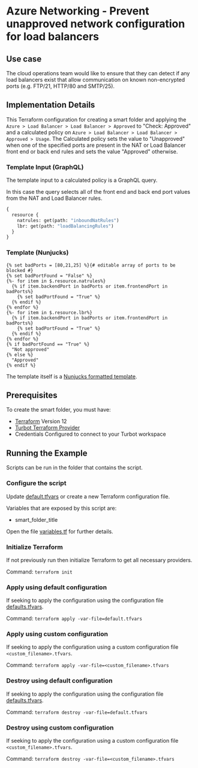 # Azure Networking - Prevent unapproved network configuration for load balancers

## Use case

The cloud operations team would like to ensure that they can detect if any load balancers exist that allow 
communication on known non-encrypted ports (e.g. FTP/21, HTTP/80 and SMTP/25).

## Implementation Details

This Terraform configuration for creating a smart folder and applying the 
`Azure > Load Balancer > Load Balancer > Approved` to "Check: Approved" and a calculated policy on 
`Azure > Load Balancer > Load Balancer > Approved > Usage`.
The Calculated policy sets the value to "Unapproved" when one of the specified ports are present in the NAT or Load 
Balancer front end or back end rules and sets the value "Approved" otherwise.

### Template Input (GraphQL)

The template input to a calculated policy is a GraphQL query.

In this case the query selects all of the front end and back end port values from the NAT and Load Balancer rules.

```graphql
{
  resource {
    natrules: get(path: "inboundNatRules")
    lbr: get(path: "loadBalancingRules")
  }
}
```

### Template (Nunjucks)

```nunjucks
{% set badPorts = [80,21,25] %}{# editable array of ports to be blocked #}
{% set badPortFound = "False" %}
{%- for item in $.resource.natrules%}
  {% if item.backendPort in badPorts or item.frontendPort in badPorts%}
    {% set badPortFound = "True" %} 
  {% endif %}
{% endfor %}
{%- for item in $.resource.lbr%}
  {% if item.backendPort in badPorts or item.frontendPort in badPorts%}
    {% set badPortFound = "True" %} 
  {% endif %}
{% endfor %}
{% if badPortFound == "True" %} 
  "Not approved"
{% else %}
  "Approved"
{% endif %}
```

The template itself is a [Nunjucks formatted template](https://mozilla.github.io/nunjucks/templating.html).

## Prerequisites

To create the smart folder, you must have:

- [Terraform](https://www.terraform.io) Version 12
- [Turbot Terraform Provider](https://turbot.com/v5/docs/reference/terraform)
- Credentials Configured to connect to your Turbot workspace

## Running the Example

Scripts can be run in the folder that contains the script.

### Configure the script

Update [default.tfvars](default.tfvars) or create a new Terraform configuration file.

Variables that are exposed by this script are:

- smart_folder_title

Open the file [variables.tf](variables.tf) for further details.

### Initialize Terraform

If not previously run then initialize Terraform to get all necessary providers.

Command: `terraform init`

### Apply using default configuration

If seeking to apply the configuration using the configuration file [defaults.tfvars](defaults.tfvars).

Command: `terraform apply -var-file=default.tfvars`

### Apply using custom configuration

If seeking to apply the configuration using a custom configuration file `<custom_filename>.tfvars`.

Command: `terraform apply -var-file=<custom_filename>.tfvars`

### Destroy using default configuration

If seeking to apply the configuration using the configuration file [defaults.tfvars](defaults.tfvars).

Command: `terraform destroy -var-file=default.tfvars`

### Destroy using custom configuration

If seeking to apply the configuration using a custom configuration file `<custom_filename>.tfvars`.

Command: `terraform destroy -var-file=<custom_filename>.tfvars`
